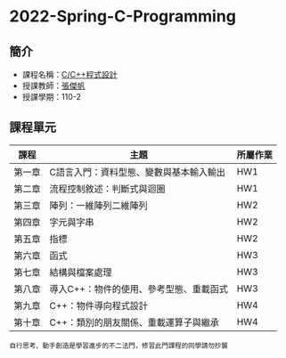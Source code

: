 # 2022-Spring-C-Programming
## 簡介
* 課程名稱：[C/C++程式設計](https://coursemap.aca.ntu.edu.tw/course_map_all/course.php?code=902+48150)
* 授課教師：[張傑帆](http://homepage.ntu.edu.tw/~jfanc/)
* 授課學期：110-2

## 課程單元
|課程|主題|所屬作業|
|----|----|--------|
|第一章|C語言入門：資料型態、變數與基本輸入輸出 |HW1|
|第二章|流程控制敘述：判斷式與迴圈|HW1|
|第三章|陣列：一維陣列二維陣列|HW2|
|第四章|字元與字串|HW2|
|第五章|指標|HW2|
|第六章|函式|HW3|
|第七章|結構與檔案處理|HW3|
|第八章|導入C++：物件的使用、參考型態、重載函式|HW3|
|第九章|C++：物件導向程式設計|HW4|
|第十章|C++：類別的朋友關係、重載運算子與繼承|HW4|
    自行思考、動手創造是學習進步的不二法門，修習此門課程的同學請勿抄襲
